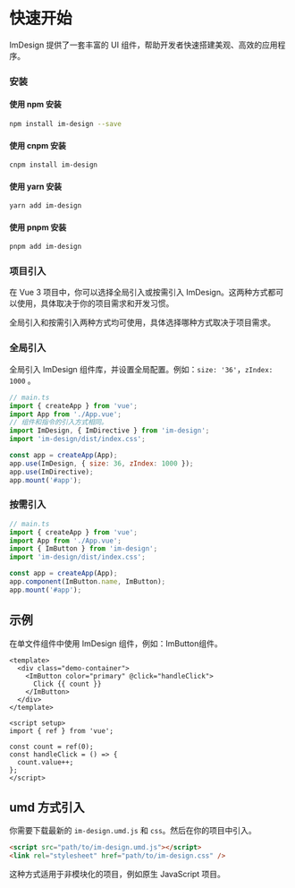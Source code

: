 # 快速开始

ImDesign 提供了一套丰富的 UI 组件，帮助开发者快速搭建美观、高效的应用程序。

<script setup>
import { ref } from 'vue'
</script>

### 安装

#### 使用 npm 安装

```bash
npm install im-design --save
```

#### 使用 cnpm 安装

```bash
cnpm install im-design
```

#### 使用 yarn 安装

```bash
yarn add im-design
```

#### 使用 pnpm 安装

```bash
pnpm add im-design
```

### 项目引入

在 Vue 3 项目中，你可以选择全局引入或按需引入 ImDesign。这两种方式都可以使用，具体取决于你的项目需求和开发习惯。

<ImAlert color="primary" variant="outlined" title="提示">
  全局引入和按需引入两种方式均可使用，具体选择哪种方式取决于项目需求。
</ImAlert>

### 全局引入

全局引入 ImDesign 组件库，并设置全局配置。例如：`size: '36'`，`zIndex: 1000` 。

```js
// main.ts
import { createApp } from 'vue';
import App from './App.vue';
// 组件和指令的引入方式相同。
import ImDesign, { ImDirective } from 'im-design';
import 'im-design/dist/index.css';

const app = createApp(App);
app.use(ImDesign, { size: 36, zIndex: 1000 });
app.use(ImDirective);
app.mount('#app');
```

### 按需引入

```js
// main.ts
import { createApp } from 'vue';
import App from './App.vue';
import { ImButton } from 'im-design';
import 'im-design/dist/index.css';

const app = createApp(App);
app.component(ImButton.name, ImButton);
app.mount('#app');
```

## 示例

<ImAlert color="primary" variant="outlined" title="提示">
在单文件组件中使用 ImDesign 组件，例如：ImButton组件。
</ImAlert>

```vue
<template>
  <div class="demo-container">
    <ImButton color="primary" @click="handleClick">
      Click {{ count }}
    </ImButton>
  </div>
</template>

<script setup>
import { ref } from 'vue';

const count = ref(0);
const handleClick = () => {
  count.value++;
};
</script>
```

## umd 方式引入

你需要下载最新的 `im-design.umd.js` 和 `css`。然后在你的项目中引入。

```html
<script src="path/to/im-design.umd.js"></script>
<link rel="stylesheet" href="path/to/im-design.css" />
```

这种方式适用于非模块化的项目，例如原生 JavaScript 项目。
